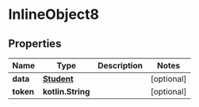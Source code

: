 
# InlineObject8

## Properties
Name | Type | Description | Notes
------------ | ------------- | ------------- | -------------
**data** | [**Student**](Student.md) |  |  [optional]
**token** | **kotlin.String** |  |  [optional]



